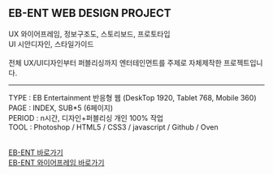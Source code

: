 ## EB-ENT WEB DESIGN PROJECT

UX 와이어프레임, 정보구조도, 스토리보드, 프로토타입<br>
UI 시안디자인, 스타일가이드<br><br>
전체 UX/UI디자인부터 퍼블리싱까지 엔터테인먼트를 주제로 자체제작한 프로젝트입니다.

<hr>
TYPE : EB Entertainment 반응형 웹 (DeskTop 1920, Tablet 768, Mobile 360) <br>
PAGE : INDEX, SUB*5 (6페이지)<br>
PERIOD : n시간, 디자인+퍼블리싱 개인 100% 작업<br>
TOOL : Photoshop / HTML5 / CSS3 / javascript / Github / Oven<br><br>


[EB-ENT 바로가기](https://eunbi1228.github.io/EB-ENT/index.html)<br>
[EB-ENT 와이어프레임 바로가기](https://ovenapp.io/project/qPL0kp7UeK3vzIZpH6Mg5PRxwxMfU3iF#MNrEs)

